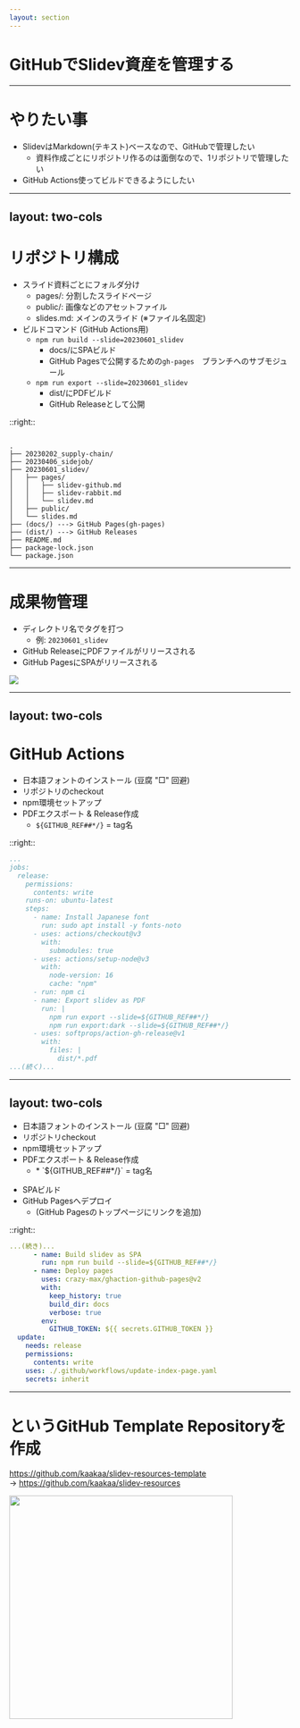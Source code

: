 ```yaml
---
layout: section
---
```


# GitHubでSlidev資産を管理する

---

# やりたい事

* SlidevはMarkdown(テキスト)ベースなので、GitHubで管理したい
  * 資料作成ごとにリポジトリ作るのは面倒なので、1リポジトリで管理したい
* GitHub Actions使ってビルドできるようにしたい

---
layout: two-cols
---

# リポジトリ構成

* スライド資料ごとにフォルダ分け
  * <span class="text-orange-500">pages/</span>: 分割したスライドページ
  * <span class="text-orange-500">public/</span>: 画像などのアセットファイル
  * <span class="text-orange-500">slides.md</span>: メインのスライド (※ファイル名固定)
* ビルドコマンド (GitHub Actions用)
  * `npm run build --slide=20230601_slidev`
    * <span class="text-blue-300">docs/</span>にSPAビルド
    * GitHub Pagesで公開するための`gh-pages`　ブランチへのサブモジュール
  * `npm run export --slide=20230601_slidev`
    * <span class="text-blue-300">dist/</span>にPDFビルド
    * GitHub Releaseとして公開

::right::

<pre><code>
.
├── 20230202_supply-chain/
├── 20230406_sidejob/
├── <span class="text-orange-500">20230601_slidev/</span>
│   ├── <span class="text-orange-500">pages/</span>
│   │   ├── slidev-github.md
│   │   ├── slidev-rabbit.md
│   │   └── slidev.md
│   ├── <span class="text-orange-500">public/</span>
│   └── <span class="text-orange-500">slides.md</span>
├── <span class="text-blue-300">(docs/) ---> GitHub Pages(gh-pages)</span>
├── <span class="text-blue-300">(dist/) ---> GitHub Releases</span>
├── README.md
├── package-lock.json
└── package.json
</code></pre>

---

# 成果物管理

* ディレクトリ名でタグを打つ
  * 例: `20230601_slidev`
* GitHub ReleaseにPDFファイルがリリースされる
* GitHub PagesにSPAがリリースされる

![](/20230601_slidev/structure.png)

---
layout: two-cols
---

# GitHub Actions

* 日本語フォントのインストール (豆腐 "□" 回避)
* リポジトリのcheckout
* npm環境セットアップ
* PDFエクスポート & Release作成
  * `${GITHUB_REF##*/}` = tag名

::right::

```yaml {all|8-9|10-12|13-17|18-25}
...
jobs:
  release:
    permissions:
      contents: write
    runs-on: ubuntu-latest
    steps:
      - name: Install Japanese font
        run: sudo apt install -y fonts-noto
      - uses: actions/checkout@v3
        with:
          submodules: true
      - uses: actions/setup-node@v3
        with:
          node-version: 16
          cache: "npm"
      - run: npm ci
      - name: Export slidev as PDF
        run: |
          npm run export --slide=${GITHUB_REF##*/}
          npm run export:dark --slide=${GITHUB_REF##*/}
      - uses: softprops/action-gh-release@v1
        with:
          files: |
            dist/*.pdf
...(続く)...
```

---
layout: two-cols
---

<div class="color-coolgray-600">
<ul>
  <li>日本語フォントのインストール (豆腐 "□" 回避)</li>
  <li>リポジトリcheckout</li>
  <li>npm環境セットアップ</li>
  <li>PDFエクスポート & Release作成</li>
  <li style="list-style-type:none;">
    <ul><li>* `${GITHUB_REF##*/}` = tag名</li></ul>
  </li>
</ul>
</div>

* SPAビルド
* GitHub Pagesへデプロイ
  * (GitHub Pagesのトップページにリンクを追加)

::right::

```yaml {2-3|4-11|12-17}
...(続き)...
      - name: Build slidev as SPA
        run: npm run build --slide=${GITHUB_REF##*/}
      - name: Deploy pages
        uses: crazy-max/ghaction-github-pages@v2
        with:
          keep_history: true
          build_dir: docs
          verbose: true
        env:
          GITHUB_TOKEN: ${{ secrets.GITHUB_TOKEN }}
  update:
    needs: release
    permissions:
      contents: write
    uses: ./.github/workflows/update-index-page.yaml
    secrets: inherit
```

---

# というGitHub Template Repositoryを作成

https://github.com/kaakaa/slidev-resources-template  
-> https://github.com/kaakaa/slidev-resources

<img src="/20230601_slidev/slidev-resources-template.png" style="height:400px;"/>